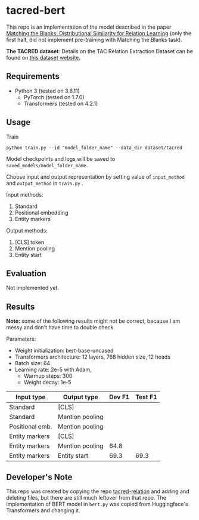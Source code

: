 tacred-bert
=========================

This repo is an implementation of the model described in the paper [Matching the Blanks: Distributional Similarity for Relation Learning](https://arxiv.org/abs/1906.03158) (only the first half, did not implement pre-training with Matching the Blanks task).

**The TACRED dataset**: Details on the TAC Relation Extraction Dataset can be found on [this dataset website](https://nlp.stanford.edu/projects/tacred/).

## Requirements

- Python 3 (tested on 3.6.11)
  - PyTorch (tested on 1.7.0)
  - Transformers (tested on 4.2.1)

## Usage

Train
```
python train.py --id "model_folder_name" --data_dir dataset/tacred
```

Model checkpoints and logs will be saved to `saved_models/model_folder_name`.

Choose input and output representation by setting value of `input_method` and `output_method` in `train.py` . 

Input methods:

1. Standard
2. Positional embedding
3. Entity markers

Output methods:

1. [CLS] token
2. Mention pooling
3. Entity start

## Evaluation

Not implemented yet.

## Results

**Note:** some of the following results might not be correct, because I am messy and don't have time to double check.

Parameters:

- Weight initialization: bert-base-uncased
- Transformers architecture: 12 layers, 768 hidden size, 12 heads
- Batch size: 64
- Learning rate: 2e-5 with Adam,
  - Warmup steps: 300
  - Weight decay: 1e-5

| Input type      | Output type     | Dev F1 | Test F1 |
| --------------- | --------------- | ------ | ------- |
| Standard        | [CLS]           |        |         |
| Standard        | Mention pooling |        |         |
| Positional emb. | Mention pooling |        |         |
| Entity markers  | [CLS]           |        |         |
| Entity markers  | Mention pooling | 64.8   |         |
| Entity markers  | Entity start    | 69.3   | 69.3    |

## Developer's Note

This repo was created by copying the repo [tacred-relation](https://github.com/yuhaozhang/tacred-relation) and adding and deleting files, but there are still much leftover from that repo. The implementation of BERT model in `bert.py` was copied from Huggingface's Transformers and changing it.
